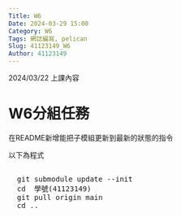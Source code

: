 ```yaml
---
Title: W6
Date: 2024-03-29 15:00
Category: W6
Tags: 網誌編寫, pelican
Slug: 41123149_W6
Author: 41123149
---
```


2024/03/22 上課內容

<!-- PELICAN_END_SUMMARY -->

# W6分組任務
在README新增能把子模組更新到最新的狀態的指令

以下為程式

<pre class="brush: python">

  git submodule update --init
  cd  學號(41123149)
  git pull origin main
  cd ..

</pre>